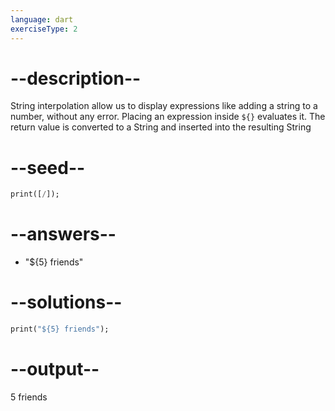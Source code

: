 ```yaml
---
language: dart
exerciseType: 2
---
```


# --description--

String interpolation allow us to display expressions like adding a string to a number, without any error.
Placing an expression inside `${}` evaluates it.
The return value is converted to a String and inserted into the resulting String

# --seed--

```dart
print([/]);
```

# --answers--

- "${5} friends"

# --solutions--

```dart
print("${5} friends");
```

# --output--

5 friends

